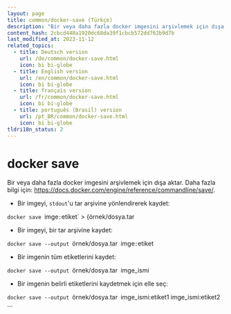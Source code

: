 ```yaml
---
layout: page
title: common/docker-save (Türkçe)
description: "Bir veya daha fazla docker imgesini arşivlemek için dışa aktar."
content_hash: 2cbcd448a1920dc68da39f1cbcb572dd762b9d7b
last_modified_at: 2023-11-12
related_topics:
  - title: Deutsch version
    url: /de/common/docker-save.html
    icon: bi bi-globe
  - title: English version
    url: /en/common/docker-save.html
    icon: bi bi-globe
  - title: français version
    url: /fr/common/docker-save.html
    icon: bi bi-globe
  - title: português (Brasil) version
    url: /pt_BR/common/docker-save.html
    icon: bi bi-globe
tldri18n_status: 2
---
```

# docker save

Bir veya daha fazla docker imgesini arşivlemek için dışa aktar.
Daha fazla bilgi için: <https://docs.docker.com/engine/reference/commandline/save/>.

- Bir imgeyi, `stdout`'u tar arşivine yönlendirerek kaydet:

`docker save `<span class="tldr-var badge badge-pill bg-dark-lm bg-white-dm text-white-lm text-dark-dm font-weight-bold">imge</span>`:`<span class="tldr-var badge badge-pill bg-dark-lm bg-white-dm text-white-lm text-dark-dm font-weight-bold">etiket</span>` > {örnek/dosya.tar</span>

- Bir imgeyi, bir tar arşivine kaydet:

`docker save --output `<span class="tldr-var badge badge-pill bg-dark-lm bg-white-dm text-white-lm text-dark-dm font-weight-bold">örnek/dosya.tar</span>` `<span class="tldr-var badge badge-pill bg-dark-lm bg-white-dm text-white-lm text-dark-dm font-weight-bold">imge</span>`:`<span class="tldr-var badge badge-pill bg-dark-lm bg-white-dm text-white-lm text-dark-dm font-weight-bold">etiket</span>

- Bir imgenin tüm etiketlerini kaydet:

`docker save --output `<span class="tldr-var badge badge-pill bg-dark-lm bg-white-dm text-white-lm text-dark-dm font-weight-bold">örnek/dosya.tar</span>` `<span class="tldr-var badge badge-pill bg-dark-lm bg-white-dm text-white-lm text-dark-dm font-weight-bold">imge_ismi</span>

- Bir imgenin belirli etiketlerini kaydetmek için elle seç:

`docker save --output `<span class="tldr-var badge badge-pill bg-dark-lm bg-white-dm text-white-lm text-dark-dm font-weight-bold">örnek/dosya.tar</span>` `<span class="tldr-var badge badge-pill bg-dark-lm bg-white-dm text-white-lm text-dark-dm font-weight-bold">imge_ismi:etiket1 imge_ismi:etiket2 ...</span>
